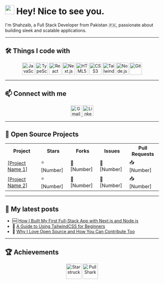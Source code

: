 <h1><img src="https://emojis.slackmojis.com/emojis/images/1531849430/4246/blob-sunglasses.gif?1531849430" width="30"/> Hey! Nice to see you.</h1>

I'm Shahzaib, a Full Stack Developer from Pakistan 🇵🇰, passionate about building sleek and scalable applications.

---

## 🛠️ Things I code with
<div align="center">
  <img src="https://cdn.jsdelivr.net/gh/devicons/devicon/icons/javascript/javascript-original.svg" height="40" alt="JavaScript" />
  <img src="https://cdn.jsdelivr.net/gh/devicons/devicon/icons/typescript/typescript-original.svg" height="40" alt="TypeScript" />
  <img src="https://cdn.jsdelivr.net/gh/devicons/devicon/icons/react/react-original.svg" height="40" alt="React" />
  <img src="https://cdn.jsdelivr.net/gh/devicons/devicon/icons/nextjs/nextjs-original.svg" height="40" alt="Next.js" />
  <img src="https://cdn.jsdelivr.net/gh/devicons/devicon/icons/html5/html5-original.svg" height="40" alt="HTML5" />
  <img src="https://cdn.jsdelivr.net/gh/devicons/devicon/icons/css3/css3-original.svg" height="40" alt="CSS3" />
  <img src="https://cdn.simpleicons.org/tailwindcss/06B6D4" height="40" alt="TailwindCSS" />
  <img src="https://cdn.simpleicons.org/nodedotjs/339933" height="40" alt="Node.js" />
  <img src="https://www.vectorlogo.zone/logos/git-scm/git-scm-icon.svg" height="40" alt="Git" />
</div>

---

## 📫 Connect with me
<div align="center">
  <a href="mailto:mohammadshahzaib2004@gmail.com" target="_blank">
    <img src="https://img.shields.io/static/v1?message=Gmail&logo=gmail&label=&color=D14836&logoColor=white&labelColor=&style=for-the-badge" height="35" alt="Gmail" />
  </a>
  <a href="https://www.linkedin.com/in/muhammad-shahzaib-khan-9475882b5/" target="_blank">
    <img src="https://img.shields.io/static/v1?message=LinkedIn&logo=linkedin&label=&color=0077B5&logoColor=white&labelColor=&style=for-the-badge" height="35" alt="LinkedIn" />
  </a>
</div>

---

## 🌟 Open Source Projects
<div align="center">
  <table>
    <tr>
      <th>Project</th>
      <th>Stars</th>
      <th>Forks</th>
      <th>Issues</th>
      <th>Pull Requests</th>
    </tr>
    <tr>
      <td><a href="https://github.com/Shahzaib-Khan-200024/[PROJECT_NAME_1]">[Project Name 1]</a></td>
      <td>⭐ [Number]</td>
      <td>🍴 [Number]</td>
      <td>🐞 [Number]</td>
      <td>📥 [Number]</td>
    </tr>
    <tr>
      <td><a href="https://github.com/Shahzaib-Khan-200024/[PROJECT_NAME_2]">[Project Name 2]</a></td>
      <td>⭐ [Number]</td>
      <td>🍴 [Number]</td>
      <td>🐞 [Number]</td>
      <td>📥 [Number]</td>
    </tr>
  </table>
</div>

---

## 📝 My latest posts
- 🆕 [How I Built My First Full-Stack App with Next.js and Node.js](https://medium.com/@your-username/link-to-post)
- 🔧 [A Guide to Using TailwindCSS for Beginners](https://medium.com/@your-username/link-to-post)
- 🚀 [Why I Love Open Source and How You Can Contribute Too](https://medium.com/@your-username/link-to-post)

---

## 🏆 Achievements
<div align="center">
  <img src="https://github.githubassets.com/images/modules/profile/achievements/starstruck-default.png" height="50" alt="Starstruck" />
  <img src="https://github.githubassets.com/images/modules/profile/achievements/pull-shark-default.png" height="50" alt="Pull Shark" />
</div>
